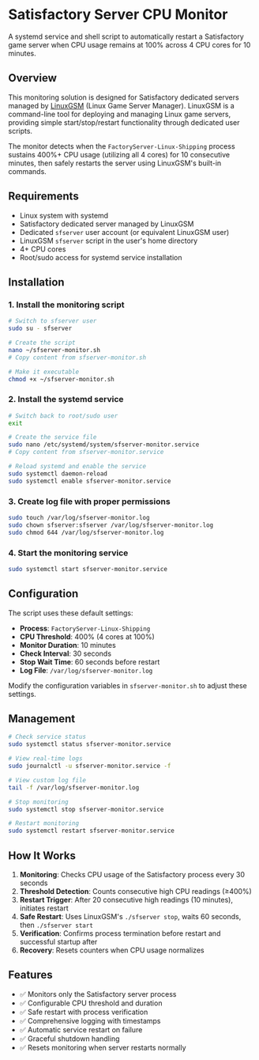 # Satisfactory Server CPU Monitor

A systemd service and shell script to automatically restart a Satisfactory game server when CPU usage remains at 100% across 4 CPU cores for 10 minutes.

## Overview

This monitoring solution is designed for Satisfactory dedicated servers managed by [LinuxGSM](https://linuxgsm.com/) (Linux Game Server Manager). LinuxGSM is a command-line tool for deploying and managing Linux game servers, providing simple start/stop/restart functionality through dedicated user scripts.

The monitor detects when the `FactoryServer-Linux-Shipping` process sustains 400%+ CPU usage (utilizing all 4 cores) for 10 consecutive minutes, then safely restarts the server using LinuxGSM's built-in commands.

## Requirements

- Linux system with systemd
- Satisfactory dedicated server managed by LinuxGSM
- Dedicated `sfserver` user account (or equivalent LinuxGSM user)
- LinuxGSM `sfserver` script in the user's home directory
- 4+ CPU cores
- Root/sudo access for systemd service installation

## Installation

### 1. Install the monitoring script

```bash
# Switch to sfserver user
sudo su - sfserver

# Create the script
nano ~/sfserver-monitor.sh
# Copy content from sfserver-monitor.sh

# Make it executable
chmod +x ~/sfserver-monitor.sh
```

### 2. Install the systemd service

```bash
# Switch back to root/sudo user
exit

# Create the service file
sudo nano /etc/systemd/system/sfserver-monitor.service
# Copy content from sfserver-monitor.service

# Reload systemd and enable the service
sudo systemctl daemon-reload
sudo systemctl enable sfserver-monitor.service
```

### 3. Create log file with proper permissions

```bash
sudo touch /var/log/sfserver-monitor.log
sudo chown sfserver:sfserver /var/log/sfserver-monitor.log
sudo chmod 644 /var/log/sfserver-monitor.log
```

### 4. Start the monitoring service

```bash
sudo systemctl start sfserver-monitor.service
```

## Configuration

The script uses these default settings:
- **Process**: `FactoryServer-Linux-Shipping`
- **CPU Threshold**: 400% (4 cores at 100%)
- **Monitor Duration**: 10 minutes
- **Check Interval**: 30 seconds
- **Stop Wait Time**: 60 seconds before restart
- **Log File**: `/var/log/sfserver-monitor.log`

Modify the configuration variables in `sfserver-monitor.sh` to adjust these settings.

## Management

```bash
# Check service status
sudo systemctl status sfserver-monitor.service

# View real-time logs
sudo journalctl -u sfserver-monitor.service -f

# View custom log file
tail -f /var/log/sfserver-monitor.log

# Stop monitoring
sudo systemctl stop sfserver-monitor.service

# Restart monitoring
sudo systemctl restart sfserver-monitor.service
```

## How It Works

1. **Monitoring**: Checks CPU usage of the Satisfactory process every 30 seconds
2. **Threshold Detection**: Counts consecutive high CPU readings (≥400%)
3. **Restart Trigger**: After 20 consecutive high readings (10 minutes), initiates restart
4. **Safe Restart**: Uses LinuxGSM's `./sfserver stop`, waits 60 seconds, then `./sfserver start`
5. **Verification**: Confirms process termination before restart and successful startup after
6. **Recovery**: Resets counters when CPU usage normalizes

## Features

- ✅ Monitors only the Satisfactory server process
- ✅ Configurable CPU threshold and duration
- ✅ Safe restart with process verification
- ✅ Comprehensive logging with timestamps
- ✅ Automatic service restart on failure
- ✅ Graceful shutdown handling
- ✅ Resets monitoring when server restarts normally
